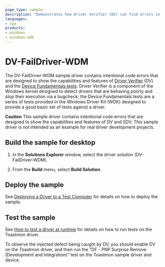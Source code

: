 ```yaml
---
page_type: sample
description: "Demonstrates how Driver Verifier (DV) can find errors in a WDM driver."
languages:
- cpp
products:
- windows
- windows-wdk
---
```


<!---
    name: DV-FailDriver-WDM
    platform: WDM
    language: cpp
    category: DriverVerifier Tools
    description: Demonstrates how Driver Verifier (DV) can find errors in a WDM driver.
    samplefwlink: https://go.microsoft.com/fwlink/p/?linkid=856743
--->

# DV-FailDriver-WDM

The DV-FailDriver-WDM sample driver contains intentional code errors that are designed to show the capabilities and features of [Driver Verifier](https://msdn.microsoft.com/en-us/library/windows/hardware/ff545448) (DV) and the [Device Fundamentals tests](https://msdn.microsoft.com/en-us/library/windows/hardware/jj673011).  Driver Verifier is a component of the Windows kernel designed to detect drivers that are behaving poorly and stop their execution via a bugcheck; the Device Fundamentals tests are a series of tests provided in the Windows Driver Kit (WDK) designed to provide a good basic set of tests against a driver.

**Caution** This sample driver contains intentional code errors that are designed to show the capabilities and features of DV and SDV. This sample driver is not intended as an example for real driver development projects.

## Build the sample for desktop

1. In the **Solutions Explorer** window, select the driver solution (DV-FailDriver-WDM).

1. From the **Build** menu, select **Build Solution**.

## Deploy the sample

See [Deploying a Driver to a Test Computer](https://msdn.microsoft.com/en-us/library/windows/hardware/hh454834) for details on how to deploy the sample.

## Test the sample

See [How to test a driver at runtime](https://msdn.microsoft.com/en-us/library/windows/hardware/ff554820) for details on how to run tests on the Toastmon driver.

To observe the injected defect being caught by DV, you should enable DV on the Toastmon driver, and then run the "DF - PNP Surprise Remove (Development and Integration)" test on the Toastmon sample driver and device.